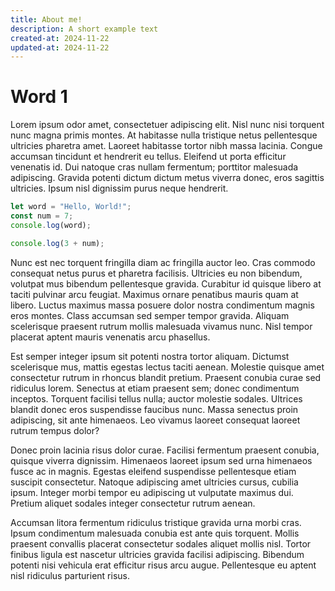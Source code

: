 ```yaml
---
title: About me!
description: A short example text
created-at: 2024-11-22
updated-at: 2024-11-22
---
```


# Word 1

Lorem ipsum odor amet, consectetuer adipiscing elit. Nisl nunc nisi torquent nunc magna primis montes. At habitasse nulla tristique netus pellentesque ultricies pharetra amet. Laoreet habitasse tortor nibh massa lacinia. Congue accumsan tincidunt et hendrerit eu tellus. Eleifend ut porta efficitur venenatis id. Dui natoque cras nullam fermentum; porttitor malesuada adipiscing. Gravida potenti dictum dictum metus viverra donec, eros sagittis ultricies. Ipsum nisl dignissim purus neque hendrerit.

```js [example.js]
let word = "Hello, World!";
const num = 7;
console.log(word);

console.log(3 + num);
```

Nunc est nec torquent fringilla diam ac fringilla auctor leo. Cras commodo consequat netus purus et pharetra facilisis. Ultricies eu non bibendum, volutpat mus bibendum pellentesque gravida. Curabitur id quisque libero at taciti pulvinar arcu feugiat. Maximus ornare penatibus mauris quam at libero. Luctus maximus massa posuere dolor nostra condimentum magnis eros montes. Class accumsan sed semper tempor gravida. Aliquam scelerisque praesent rutrum mollis malesuada vivamus nunc. Nisl tempor placerat aptent mauris venenatis arcu phasellus.

Est semper integer ipsum sit potenti nostra tortor aliquam. Dictumst scelerisque mus, mattis egestas lectus taciti aenean. Molestie quisque amet consectetur rutrum in rhoncus blandit pretium. Praesent conubia curae sed ridiculus lorem. Senectus at etiam praesent sem; donec condimentum inceptos. Torquent facilisi tellus nulla; auctor molestie sodales. Ultrices blandit donec eros suspendisse faucibus nunc. Massa senectus proin adipiscing, sit ante himenaeos. Leo vivamus laoreet consequat laoreet rutrum tempus dolor?

Donec proin lacinia risus dolor curae. Facilisi fermentum praesent conubia, quisque viverra dignissim. Himenaeos laoreet ipsum sed urna himenaeos fusce ac in magnis. Egestas eleifend suspendisse pellentesque etiam suscipit consectetur. Natoque adipiscing amet ultricies cursus, cubilia ipsum. Integer morbi tempor eu adipiscing ut vulputate maximus dui. Pretium aliquet sodales integer consectetur rutrum aenean.

Accumsan litora fermentum ridiculus tristique gravida urna morbi cras. Ipsum condimentum malesuada conubia est ante quis torquent. Mollis praesent convallis placerat consectetur sodales aliquet mollis nisl. Tortor finibus ligula est nascetur ultricies gravida facilisi adipiscing. Bibendum potenti nisi vehicula erat efficitur risus arcu augue. Pellentesque eu aptent nisl ridiculus parturient risus.

